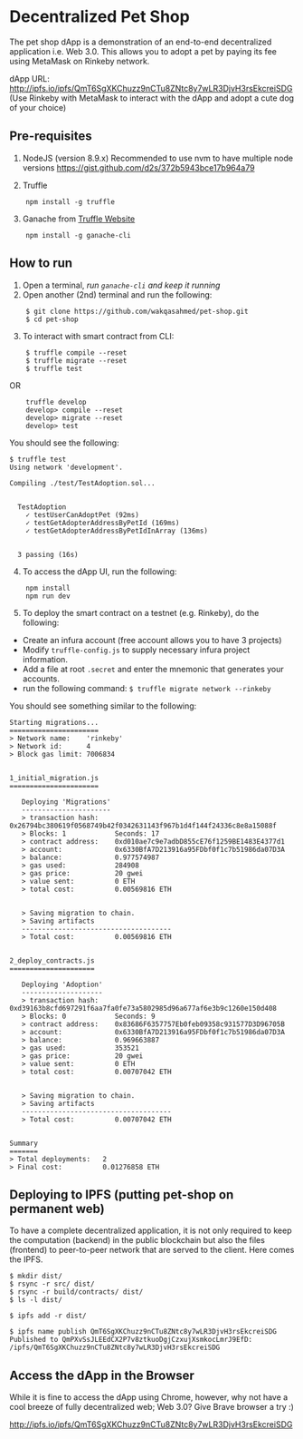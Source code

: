 # Decentralized Pet Shop

The pet shop dApp is a demonstration of an end-to-end decentralized application i.e. Web 3.0. This allows you to adopt a pet by paying its fee using MetaMask on Rinkeby network.

dApp URL: http://ipfs.io/ipfs/QmT6SgXKChuzz9nCTu8ZNtc8y7wLR3DjvH3rsEkcreiSDG 
(Use Rinkeby with MetaMask to interact with the dApp and adopt a cute dog of your choice)

## Pre-requisites

1. NodeJS (version 8.9.x)
Recommended to use nvm to have multiple node versions https://gist.github.com/d2s/372b5943bce17b964a79

2. Truffle
```
    npm install -g truffle
```
3. Ganache from [Truffle Website](!https://truffleframework.com/ganache)
```
    npm install -g ganache-cli
```

## How to run

1. Open a terminal, *run `ganache-cli` and keep it running*
2. Open another (2nd) terminal and run the following:
```
    $ git clone https://github.com/wakqasahmed/pet-shop.git
    $ cd pet-shop
```

3. To interact with smart contract from CLI:
```
    $ truffle compile --reset
    $ truffle migrate --reset
    $ truffle test
```

OR

```
    truffle develop
    develop> compile --reset
    develop> migrate --reset
    develop> test
```

You should see the following:

```
$ truffle test
Using network 'development'.

Compiling ./test/TestAdoption.sol...


  TestAdoption
    ✓ testUserCanAdoptPet (92ms)
    ✓ testGetAdopterAddressByPetId (169ms)
    ✓ testGetAdopterAddressByPetIdInArray (136ms)


  3 passing (16s)
```

4. To access the dApp UI, run the following:
```
    npm install
    npm run dev
```

5. To deploy the smart contract on a testnet (e.g. Rinkeby), do the following:

* Create an infura account (free account allows you to have 3 projects)
* Modify `truffle-config.js` to supply necessary infura project information.
* Add a file at root `.secret` and enter the mnemonic that generates your accounts.
* run the following command: `$ truffle migrate network --rinkeby`

You should see something similar to the following:

```
Starting migrations...
======================
> Network name:    'rinkeby'
> Network id:      4
> Block gas limit: 7006834


1_initial_migration.js
======================

   Deploying 'Migrations'
   ----------------------
   > transaction hash:    0x26794bc380619f0568749b42f0342631143f967b1d4f144f24336c8e8a15088f
   > Blocks: 1            Seconds: 17
   > contract address:    0xd010ae7c9e7adbD855cE76f1259BE1483E4377d1
   > account:             0x6330BfA7D213916a95FDbf0f1c7b51986da07D3A
   > balance:             0.977574987
   > gas used:            284908
   > gas price:           20 gwei
   > value sent:          0 ETH
   > total cost:          0.00569816 ETH


   > Saving migration to chain.
   > Saving artifacts
   -------------------------------------
   > Total cost:          0.00569816 ETH


2_deploy_contracts.js
=====================

   Deploying 'Adoption'
   --------------------
   > transaction hash:    0xd39163b8cfd697291f6aa7fa0fe73a5802985d96a677af6e3b9c1260e150d408
   > Blocks: 0            Seconds: 9
   > contract address:    0x83686F6357757Eb0feb09358c931577D3D96705B
   > account:             0x6330BfA7D213916a95FDbf0f1c7b51986da07D3A
   > balance:             0.969663887
   > gas used:            353521
   > gas price:           20 gwei
   > value sent:          0 ETH
   > total cost:          0.00707042 ETH


   > Saving migration to chain.
   > Saving artifacts
   -------------------------------------
   > Total cost:          0.00707042 ETH


Summary
=======
> Total deployments:   2
> Final cost:          0.01276858 ETH
```

## Deploying to IPFS (putting pet-shop on permanent web)

To have a complete decentralized application, it is not only required to keep the computation (backend) in the public blockchain but also the files (frontend) to peer-to-peer network that are served to the client. Here comes the IPFS.

```
$ mkdir dist/
$ rsync -r src/ dist/
$ rsync -r build/contracts/ dist/
$ ls -l dist/

$ ipfs add -r dist/

$ ipfs name publish QmT6SgXKChuzz9nCTu8ZNtc8y7wLR3DjvH3rsEkcreiSDG
Published to QmPXvSsJLEEdCX2P7v8ztkuoDgjCzxujXsmkocLmrJ9EfD: /ipfs/QmT6SgXKChuzz9nCTu8ZNtc8y7wLR3DjvH3rsEkcreiSDG
```

## Access the dApp in the Browser

While it is fine to access the dApp using Chrome, however, why not have a cool breeze of fully decentralized web; Web 3.0? Give Brave browser a try :)

http://ipfs.io/ipfs/QmT6SgXKChuzz9nCTu8ZNtc8y7wLR3DjvH3rsEkcreiSDG